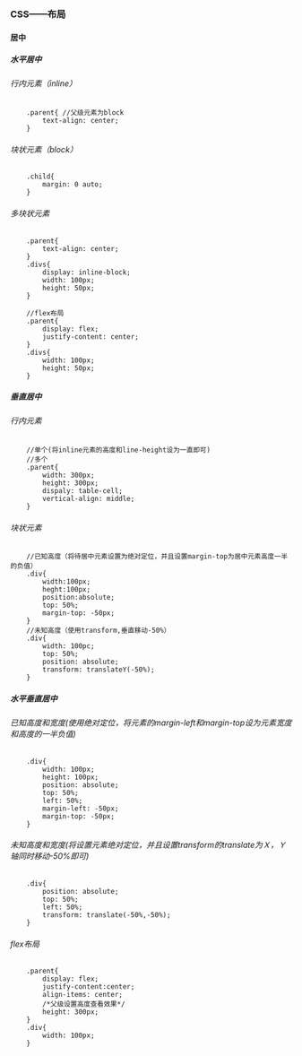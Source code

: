 ### CSS——布局
#### 居中
##### 水平居中
###### 行内元素（inline）
```
    .parent{ //父级元素为block
        text-align: center;
    }
```
###### 块状元素（block）
```
    .child{
        margin: 0 auto;
    }
```
###### 多块状元素
```
    .parent{
        text-align: center;
    }
    .divs{
        display: inline-block;
        width: 100px;
        height: 50px;
    }

    //flex布局
    .parent{
        display: flex;
        justify-content: center;
    }
    .divs{
        width: 100px;
        height: 50px;
    }
```
##### 垂直居中
###### 行内元素
```
    //单个(将inline元素的高度和line-height设为一直即可)
    //多个
    .parent{
        width: 300px;
        height: 300px;
        dispaly: table-cell;
        vertical-align: middle;
    }
```
###### 块状元素
```
    //已知高度（将待居中元素设置为绝对定位，并且设置margin-top为居中元素高度一半的负值）
    .div{
        width:100px;
        heght:100px;
        position:absolute;
        top: 50%;
        margin-top: -50px;
    }
    //未知高度（使用transform,垂直移动-50%）
    .div{
        width: 100pc;
        top: 50%;
        position: absolute;
        transform: translateY(-50%);
    }
```
##### 水平垂直居中
###### 已知高度和宽度(使用绝对定位，将元素的margin-left和margin-top设为元素宽度和高度的一半负值)
```
    .div{
        width: 100px;
        height: 100px;
        position: absolute;
        top: 50%;
        left: 50%;
        margin-left: -50px;
        margin-top: -50px;
    }
```
###### 未知高度和宽度(将设置元素绝对定位，并且设置transform的translate为Ｘ，Ｙ轴同时移动-50%即可)
```
    .div{
        position: absolute;
        top: 50%;
        left: 50%;
        transform: translate(-50%,-50%);
    }
```
###### flex布局
```
    .parent{
        display: flex;
        justify-content:center;
        align-items: center;
        /*父级设置高度查看效果*/
        height: 300px;
    }
    .div{
        width: 100px;
    }
```

